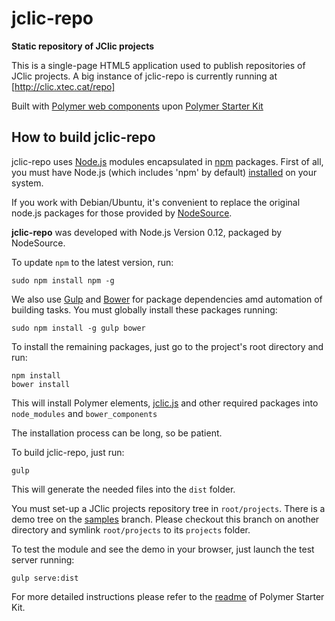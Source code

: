 # jclic-repo
**Static repository of JClic projects**

This is a single-page HTML5 application used to publish repositories of JClic projects. A big instance of jclic-repo is
currently running at [http://clic.xtec.cat/repo]

Built with [Polymer web components](https://www.polymer-project.org/1.0/) upon
[Polymer Starter Kit](https://developers.google.com/web/tools/polymer-starter-kit/)

## How to build jclic-repo

jclic-repo uses [Node.js](https://nodejs.org/) modules encapsulated in
[npm](https://www.npmjs.com/) packages. First of all, you must have Node.js
(which includes 'npm' by default) [installed](https://nodejs.org/download/)
on your system.

If you work with Debian/Ubuntu, it's convenient to replace the original node.js packages for those provided by 
[NodeSource](https://github.com/nodesource/distributions).

**jclic-repo** was developed with Node.js Version 0.12, packaged by NodeSource.

To update `npm` to the latest version, run:

```
sudo npm install npm -g
```

We also use [Gulp](http://gulpjs.com/) and [Bower](http://bower.io/) for package dependencies amd automation of building tasks.
You must globally install these packages running:

```
sudo npm install -g gulp bower
```

To install the remaining packages, just go to the project's root directory and run:

```
npm install
bower install
```

This will install Polymer elements, [jclic.js](https://github.com/projectestac/jclic.js) and other required packages
into `node_modules` and `bower_components`

The installation process can be long, so be patient.

To build jclic-repo, just run:

```
gulp
```

This will generate the needed files into the `dist` folder.

You must set-up a JClic projects repository tree in `root/projects`. There is a demo tree on
the [samples](https://github.com/projectestac/jclic-repo/tree/samples) branch. Please checkout this
branch on another directory and symlink `root/projects` to its `projects` folder.

To test the module and see the demo in your browser, just launch the test server running:

```
gulp serve:dist
```

For more detailed instructions please refer to the [readme](https://github.com/PolymerElements/polymer-starter-kit) of Polymer Starter Kit.



